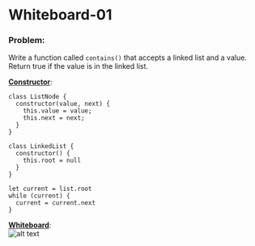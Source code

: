 # Whiteboard-01

### Problem:
Write a function called `contains()` that accepts a
linked list and a value. Return true if the value is 
in the linked list.

<b><u>Constructor</u></b>:
```
class ListNode {
  constructor(value, next) {
    this.value = value;
    this.next = next;
  }
}

class LinkedList {
  constructor() {
    this.root = null
  }
}

let current = list.root
while (current) {
  current = current.next
}
```

<b><u>Whiteboard</u></b>:<br>
![alt text](./images.401.whiteboard-01.jpg)
